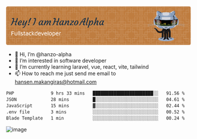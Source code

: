 ![Header](./github-header-image.png)

- 👋 Hi, I’m @hanzo-alpha
- 👀 I’m interested in software developer
- 🌱 I’m currently learning laravel, vue, react, vite, tailwind
- 📫 How to reach me just send me email to hansen.makangiras@hotmail.com 

<!---
hanzo-alpha/hanzo-alpha is a ✨ special ✨ repository because its `README.md` (this file) appears on your GitHub profile.
You can click the Preview link to take a look at your changes.
--->

<!--START_SECTION:waka-->

```txt
PHP              9 hrs 33 mins   ███████████████████████░░   91.56 %
JSON             28 mins         █░░░░░░░░░░░░░░░░░░░░░░░░   04.61 %
JavaScript       15 mins         ▓░░░░░░░░░░░░░░░░░░░░░░░░   02.44 %
.env file        3 mins          ░░░░░░░░░░░░░░░░░░░░░░░░░   00.52 %
Blade Template   1 min           ░░░░░░░░░░░░░░░░░░░░░░░░░   00.24 %
```

<!--END_SECTION:waka-->

![image](https://github.com/hanzo-alpha/hanzo-alpha/assets/111342797/c4bd2977-6123-4017-8652-6e166259b484)

